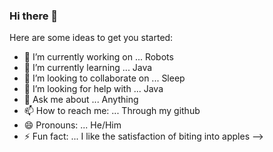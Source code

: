 ### Hi there 👋



Here are some ideas to get you started:

- 🔭 I’m currently working on ... Robots
- 🌱 I’m currently learning ... Java
- 👯 I’m looking to collaborate on ... Sleep
- 🤔 I’m looking for help with ... Java
- 💬 Ask me about ... Anything
- 📫 How to reach me: ... Through my github
- 😄 Pronouns: ... He/Him
- ⚡ Fun fact: ... I like the satisfaction of biting into apples
-->
